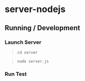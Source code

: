 server-nodejs
=============

## Running / Development

### Launch Server

> `cd server`

> `node server.js`

### Run Test
